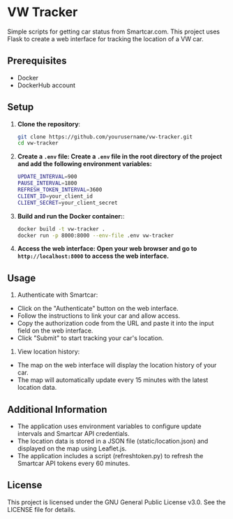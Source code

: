 # VW Tracker

Simple scripts for getting car status from Smartcar.com. This project uses Flask to create a web interface for tracking the location of a VW car.

## Prerequisites

- Docker
- DockerHub account

## Setup

1. **Clone the repository**:

   ```sh
   git clone https://github.com/yourusername/vw-tracker.git
   cd vw-tracker
   ```

2. **Create a `.env` file: Create a `.env` file in the root directory of the project and add the following environment variables:**

   ```sh
   UPDATE_INTERVAL=900
   PAUSE_INTERVAL=1800
   REFRESH_TOKEN_INTERVAL=3600
   CLIENT_ID=your_client_id
   CLIENT_SECRET=your_client_secret
   ```

3. **Build and run the Docker container:**:

   ```sh
   docker build -t vw-tracker .
   docker run -p 8000:8000 --env-file .env vw-tracker
   ```

4. **Access the web interface: Open your web browser and go to `http://localhost:8000` to access the web interface.**

## Usage

1. Authenticate with Smartcar:

- Click on the "Authenticate" button on the web interface.
- Follow the instructions to link your car and allow access.
- Copy the authorization code from the URL and paste it into the input field on the web interface.
- Click "Submit" to start tracking your car's location.

1. View location history:

- The map on the web interface will display the location history of your car.
- The map will automatically update every 15 minutes with the latest location data.

## Additional Information

- The application uses environment variables to configure update intervals and Smartcar API credentials.
- The location data is stored in a JSON file (static/location.json) and displayed on the map using Leaflet.js.
- The application includes a script (refreshtoken.py) to refresh the Smartcar API tokens every 60 minutes.

## License

This project is licensed under the GNU General Public License v3.0. See the LICENSE file for details.
